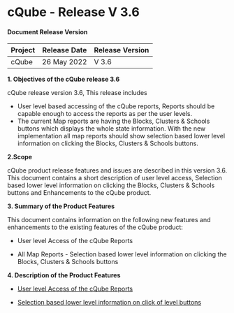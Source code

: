 # cQube - Release V 3.6


#### Document Release Version

|Project    |Release Date    |Release Version|
|---------|----------------|------------------|
|cQube    |26 May 2022 |V 3.6    |




**1. Objectives of the cQube release 3.6**

cQube release version 3.6, This release includes 
- User level based accessing of the cQube reports, Reports should be capable enough to access the reports as per the user levels.
- The current Map reports are having the Blocks, Clusters & Schools buttons which displays the whole state information.
  With the new implementation all map reports should show selection based lower level information on clicking the Blocks, Clusters & Schools buttons. 


**2.Scope**

cQube product release features and issues are described in this version 3.6. This document contains a short description of user level access, Selection based lower level information on clicking the Blocks, Clusters & Schools buttons and Enhancements to the cQube product.



**3. Summary of the Product Features**

This document contains information on the following new features and enhancements to the existing features of the cQube product: 

 - User level Access of the cQube Reports
 
 - All Map Reports - Selection based lower level information on clicking the Blocks, Clusters & Schools buttons
 
 
 
**4. Description of the Product Features**

- [User level Access of the cQube Reports](https://github.com/Sunbird-cQube/community/issues/45)

- [Selection based lower level information on click of level buttons](https://github.com/Sunbird-cQube/community/issues/49)
